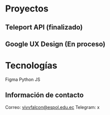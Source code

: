 # Proyectos
## Teleport API (finalizado)

## Google UX Design (En proceso)

# Tecnologías
Figma
Python
JS

## Información de contacto
Correo: vivvfalcon@espol.edu.ec
Telegram: x
